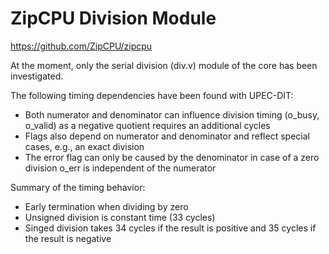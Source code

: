 # ZipCPU Division Module

https://github.com/ZipCPU/zipcpu

At the moment, only the serial division (div.v) module of the core has been investigated.

The following timing dependencies have been found with UPEC-DIT:
 - Both numerator and denominator can influence division timing (o_busy, o_valid) as a negative quotient requires an additional cycles
 - Flags also depend on numerator and denominator and reflect special cases, e.g., an exact division
 - The error flag can only be caused by the denominator in case of a zero division
   o_err is independent of the numerator

Summary of the timing behavior:
 - Early termination when dividing by zero
 - Unsigned division is constant time (33 cycles)
 - Singed division takes 34 cycles if the result is positive and 35 cycles if the result is negative
